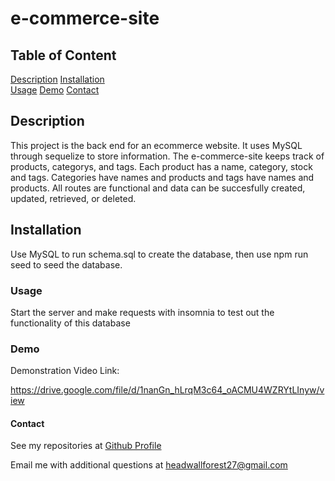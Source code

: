 # e-commerce-site 
    
## Table of Content
[Description](#description)
[Installation](#installation)    
[Usage](#usage)
[Demo](#demo)
[Contact](#contact)


## Description

This project is the back end for an ecommerce website. It uses MySQL through sequelize to store information. The e-commerce-site keeps track of products, categorys, and tags. Each product has a name, category, stock and tags. Categories have names and products and tags have names and products. All routes are functional and data can be succesfully created, updated, retrieved, or deleted. 

## Installation

Use MySQL to run schema.sql to create the database, then use npm run seed to seed the database.

### Usage

Start the server and make requests with insomnia to test out the functionality of this database
    

### Demo

Demonstration Video Link: 

https://drive.google.com/file/d/1nanGn_hLrqM3c64_oACMU4WZRYtLInyw/view

#### Contact

See my repositories at [Github Profile](https://github.com/rjewell859)

Email me with additional questions at headwallforest27@gmail.com

